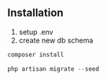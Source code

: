 ## Installation

1) setup .env
2) create new db schema

```php
composer install
```
```php
php artisan migrate --seed
```
